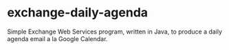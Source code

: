 exchange-daily-agenda
=====================

Simple Exchange Web Services program, written in Java, to produce a daily agenda email a la Google Calendar.
